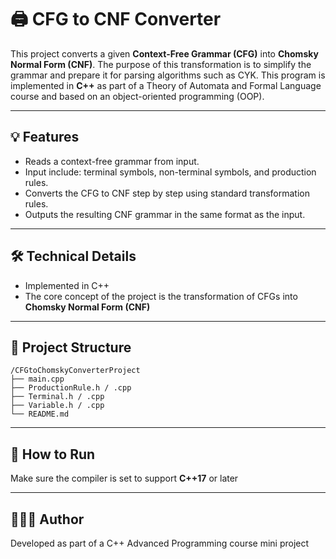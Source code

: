 # 🖨️ CFG to CNF Converter

This project  converts a given **Context-Free Grammar (CFG)** into **Chomsky Normal Form (CNF)**. The purpose of this transformation is to simplify the grammar and prepare it for parsing algorithms such as CYK. This program is implemented in **C++** as part of a Theory of Automata and Formal Language course and based on an object-oriented programming (OOP).

---

## 💡 Features

- Reads a context-free grammar from input.
- Input include: terminal symbols, non-terminal symbols, and production rules.
- Converts the CFG to CNF step by step using standard transformation rules.
- Outputs the resulting CNF grammar in the same format as the input.

---

## 🛠️ Technical Details

- Implemented in C++
- The core concept of the project is the transformation of CFGs into **Chomsky Normal Form (CNF)**

---

## 📁 Project Structure

```
/CFGtoChomskyConverterProject
├── main.cpp
├── ProductionRule.h / .cpp
├── Terminal.h / .cpp
├── Variable.h / .cpp
└── README.md
```

---

## 🚀 How to Run

Make sure the compiler is set to support **C++17** or later

---

## 👩🏻‍💻 Author

Developed as part of a C++ Advanced Programming course mini project
